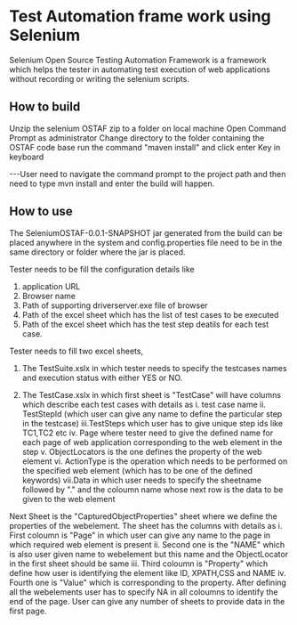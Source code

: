 Test Automation frame work using Selenium
===============
Selenium Open Source Testing Automation Framework is a framework which helps the tester in automating test execution of web applications without 
recording or writing the selenium scripts.

How to build
-------------
Unzip the selenium OSTAF zip to a folder on local machine
Open Command Prompt as administrator
Change directory to the folder containing the OSTAF code base
run the command "maven install" and click enter Key in keyboard

---User need to navigate the command prompt to the project path and then need to type mvn install and enter the build will happen.


How to use
-----------
The SeleniumOSTAF-0.0.1-SNAPSHOT jar generated from the build can be placed anywhere in the system and config.properties file
need to be in the same directory or folder where the jar is placed.

Tester needs to be fill the configuration details like 
1. application URL
2. Browser name
3. Path of supporting driverserver.exe file of browser
4. Path of the excel sheet which has the list of test cases to be executed
5. Path of the excel sheet which has the test step deatils for each test case.

 Tester needs to fill two excel sheets,

1. The TestSuite.xslx in which tester needs to specify the testcases names and execution status with either YES or NO. 
 
2. The TestCase.xslx in which first sheet is "TestCase" will have columns which describe each test cases with details as
	i.  test case name
	ii. TestStepId (which user can give any name to define the particular step in the testcase)
	iii.TestSteps which user has to give unique step ids like TC1,TC2 etc
	iv. Page where tester need to give the defined name for each page of web application corresponding to the web element in the step
	v.  ObjectLocators is the one defines the property of the web element
	vi. ActionType is the operation which needs to be performed on the specified web element (which has to be one of the defined keywords)
	vii.Data in which user needs to specify the sheetname followed by "." and the coloumn name whose next row is the data to be given to the web element
 
Next Sheet is the "CapturedObjectProperties" sheet where we define the properties of the webelement. The sheet has the columns with details as 
	i.   First coloumn is "Page" in which user can give any name to the page in which required web element is present
	ii.  Second one is the "NAME" which is also user given name to webelement but this name and the ObjectLocator in the first sheet should be same
	iii. Third coloumn is "Property" which define how user is identifying the element like ID, XPATH,CSS and NAME
	iv.  Fourth one is "Value" which is corresponding to the property. 
After defining all the webelements user has to specify	NA in all coloumns to identify the end of the page. User can give any number of sheets to provide data in the first page. 

